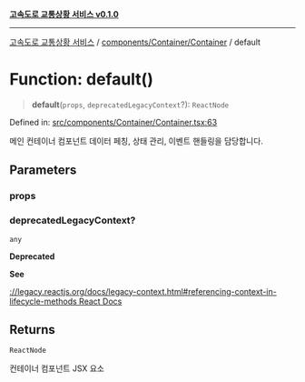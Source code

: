 [**고속도로 교통상황 서비스 v0.1.0**](../../../../README.md)

***

[고속도로 교통상황 서비스](../../../../modules.md) / [components/Container/Container](../README.md) / default

# Function: default()

> **default**(`props`, `deprecatedLegacyContext`?): `ReactNode`

Defined in: [src/components/Container/Container.tsx:63](https://github.com/ksheyon123/road-status-preview/blob/f8475dd9e1f35d9b8acf92ef20ed9d0782a8bb42/src/components/Container/Container.tsx#L63)

메인 컨테이너 컴포넌트
데이터 페칭, 상태 관리, 이벤트 핸들링을 담당합니다.

## Parameters

### props

### deprecatedLegacyContext?

`any`

**Deprecated**

**See**

[://legacy.reactjs.org/docs/legacy-context.html#referencing-context-in-lifecycle-methods React Docs](../../../../https/README.md)

## Returns

`ReactNode`

컨테이너 컴포넌트 JSX 요소
